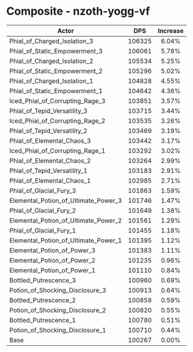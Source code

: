 # Composite - nzoth-yogg-vf
| Actor | DPS | Increase |
|---|:---:|:---:|
|Phial_of_Charged_Isolation_3|106325|6.04%|
|Phial_of_Static_Empowerment_3|106061|5.78%|
|Phial_of_Charged_Isolation_2|105534|5.25%|
|Phial_of_Static_Empowerment_2|105296|5.02%|
|Phial_of_Charged_Isolation_1|104828|4.55%|
|Phial_of_Static_Empowerment_1|104642|4.36%|
|Iced_Phial_of_Corrupting_Rage_3|103851|3.57%|
|Phial_of_Tepid_Versatility_3|103715|3.44%|
|Iced_Phial_of_Corrupting_Rage_2|103535|3.26%|
|Phial_of_Tepid_Versatility_2|103469|3.19%|
|Phial_of_Elemental_Chaos_3|103442|3.17%|
|Iced_Phial_of_Corrupting_Rage_1|103292|3.02%|
|Phial_of_Elemental_Chaos_2|103264|2.99%|
|Phial_of_Tepid_Versatility_1|103183|2.91%|
|Phial_of_Elemental_Chaos_1|102985|2.71%|
|Phial_of_Glacial_Fury_3|101863|1.59%|
|Elemental_Potion_of_Ultimate_Power_3|101746|1.47%|
|Phial_of_Glacial_Fury_2|101649|1.38%|
|Elemental_Potion_of_Ultimate_Power_2|101561|1.29%|
|Phial_of_Glacial_Fury_1|101455|1.18%|
|Elemental_Potion_of_Ultimate_Power_1|101395|1.12%|
|Elemental_Potion_of_Power_3|101383|1.11%|
|Elemental_Potion_of_Power_2|101235|0.96%|
|Elemental_Potion_of_Power_1|101110|0.84%|
|Bottled_Putrescence_3|100960|0.69%|
|Potion_of_Shocking_Disclosure_3|100913|0.64%|
|Bottled_Putrescence_2|100858|0.59%|
|Potion_of_Shocking_Disclosure_2|100820|0.55%|
|Bottled_Putrescence_1|100780|0.51%|
|Potion_of_Shocking_Disclosure_1|100710|0.44%|
|Base|100267|0.00%|
